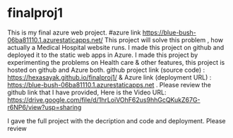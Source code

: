# finalproj1
This is my final azure web project.
#azure link https://blue-bush-06ba81110.1.azurestaticapps.net/
This project will solve this problem , how actually a Medical Hospital website runs. I made this project on github and deployed it to the static web apps in Azure. I made this project by experimenting the problems on Health care & other features, this project is hosted on github and Azure both. github project link (source code) : https://hexasayak.github.io/finalproj1/ & Azure link (deployment URL) : https://blue-bush-06ba81110.1.azurestaticapps.net . Please review the github link that I have provided,
Here is the Video URL: https://drive.google.com/file/d/1hrLoiVOhF62us9hhGcQKukZ67G-r6NP6/view?usp=sharing

I gave the full project with the decription and code and deployment. Please review
